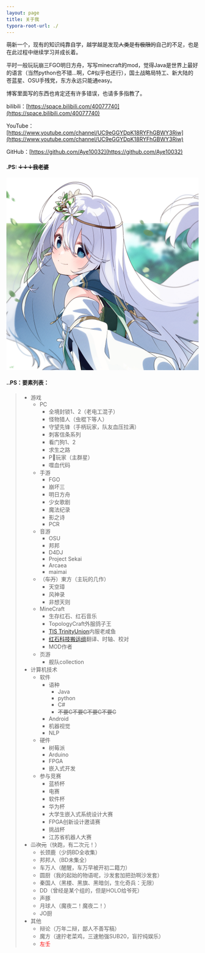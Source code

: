 ```yaml
---
layout: page
title: 关于我
typora-root-url: ./
---
```


萌新一个，现有的知识纯靠自学，越学越是发现~~人类是有极限的~~自己的不足，也是在此过程中继续学习并成长着。		

平时一般玩玩崩三FGO明日方舟，写写minecraft的mod，觉得Java是世界上最好的语言（当然python也不错...啊，C#似乎也还行），国土战略局特工、新大陆的苍蓝星、OSU手残党，东方永远只能通easy。		

博客里面写的东西也肯定还有许多错误，也请多多指教了。



bilibili：[https://space.bilibili.com/40077740](https://space.bilibili.com/40077740)		

YouTube：[https://www.youtube.com/channel/UC9eGGYDpK18RYFhGBWY3Riw](https://www.youtube.com/channel/UC9eGGYDpK18RYFhGBWY3Riw)		

GitHub：[https://github.com/Aye10032](https://github.com/Aye10032)		





#### .PS: ~~**↓↓↓我老婆**~~

![](/images/EcURIQNUMAEHa3W.jpg)

#### ..PS：要素列表：

> - 游戏
>   - PC
>     - 全境封锁1、2（老电工混子）
>     - 怪物猎人（虫棍下等人）
>     - 守望先锋（手柄玩家，队友血压拉满）
>     - 刺客信条系列
>     - 看门狗1、2
>     - 求生之路
>     - P🐍玩家（主群星）
>     - 噬血代码
>   - 手游
>     - FGO
>     - 崩坏三
>     - 明日方舟
>     - 少女歌剧
>     - 魔法纪录
>     - 影之诗
>     - PCR
>   - 音游
>     - OSU
>     - 邦邦
>     - D4DJ
>     - Project Sekai
>     - Arcaea
>     - maimai
>   - （~~车万~~）東方（主玩的几作）
>     - 天空璋
>     - 风神录
>     - 非想天则
>   - MineCraft
>     - 生存红石、红石音乐
>     - TopologyCraft外服鸽子王
>     - [TIS TrinityUnion](https://space.bilibili.com/392055878/)内服老咸鱼
>     - [红石科技搬运组](https://space.bilibili.com/1311124/)翻译、时轴、校对
>     - MOD作者
>   - 页游
>     - 舰队collection
> - 计算机技术
>   - 软件
>     - 语种
>       - Java
>       - python
>       - C#
>       - ~~不要C不要C不要C不要C~~
>     - Android
>     - 机器视觉
>     - NLP
>   - 硬件
>     - 树莓派
>     - Arduino
>     - FPGA
>     - 嵌入式开发
>   - 参与竞赛
>     - 蓝桥杯
>     - 电赛
>     - 软件杯
>     - 华为杯
>     - 大学生嵌入式系统设计大赛
>     - FPGA创新设计邀请赛
>     - 挑战杯
>     - 江苏省机器人大赛
> - ~~二次元~~（快跑，有二次元！）
>   - 长颈鹿（少鸽BD全收集）
>   - 邦邦人（BD未集全）
>   - 车万人（醒醒，车万早被开初二籍力）
>   - 圆厨（我的起始的物语呢，沙发套加把劲啊沙发套）
>   - 秦国人（黑楼、黑旗、黑暗剑，生化奇兵：无限）
>   - DD（曾经是某个组的，但是HOLO给爷死）
>   - 声豚
>   - 月球人（魔夜二！魔夜二！）
>   - JO厨
> - 其他
>   - 辩论（万年二辩，鄙人不善写稿）
>   - 魔方（速拧老菜鸡，三速勉强SUB20，盲拧纯娱乐）
>   - <font color=red>左壬</font>

